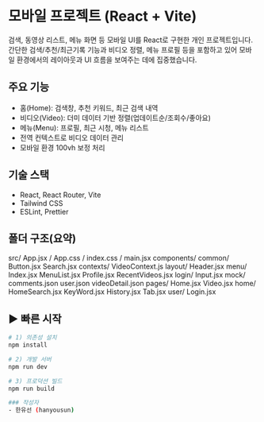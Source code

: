 # 모바일 프로젝트 (React + Vite)

검색, 동영상 리스트, 메뉴 화면 등 모바일 UI를 React로 구현한 개인 프로젝트입니다.  
간단한 검색/추천/최근기록 기능과 비디오 정렬, 메뉴 프로필 등을 포함하고 있어 모바일 환경에서의 레이아웃과 UI 흐름을 보여주는 데에 집중했습니다.

## 주요 기능

- 홈(Home): 검색창, 추천 키워드, 최근 검색 내역
- 비디오(Video): 더미 데이터 기반 정렬(업데이트순/조회수/좋아요)
- 메뉴(Menu): 프로필, 최근 시청, 메뉴 리스트
- 전역 컨텍스트로 비디오 데이터 관리
- 모바일 환경 100vh 보정 처리

## 기술 스택

- React, React Router, Vite
- Tailwind CSS
- ESLint, Prettier

## 폴더 구조(요약)

src/
App.jsx / App.css / index.css / main.jsx
components/
common/
Button.jsx
Search.jsx
contexts/
VideoContext.js
layout/
Header.jsx
menu/
Index.jsx
MenuList.jsx
Profile.jsx
RecentVideos.jsx
login/
Input.jsx
mock/
comments.json
user.json
videoDetail.json
pages/
Home.jsx
Video.jsx
home/
HomeSearch.jsx
KeyWord.jsx
History.jsx
Tab.jsx
user/
Login.jsx

## ▶️ 빠른 시작

```bash
# 1) 의존성 설치
npm install

# 2) 개발 서버
npm run dev

# 3) 프로덕션 빌드
npm run build

### 작성자
- 한유선 (hanyousun)
```
